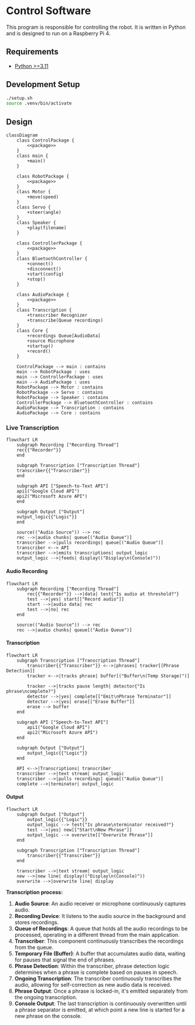 # Control Software

This program is responsible for controlling the robot. It is written in Python
and is designed to run on a Raspberry Pi 4.

## Requirements

- [Python >=3.11](https://www.python.org/downloads/release/python-370/)

## Development Setup

```bash
./setup.sh
source .venv/bin/activate
```

## Design

```mermaid
classDiagram
    class ControlPackage {
        <<package>>
    }
    class main {
        +main()
    }

    class RobotPackage {
        <<package>>
    }
    class Motor {
        +move(speed)
    }
    class Servo {
        +steer(angle)
    }
    class Speaker {
        +play(filename)
    }

    class ControllerPackage {
        <<package>>
    }
    class BluetoothController {
        +connect()
        +disconnect()
        +start(config)
        +stop()
    }

    class AudioPackage {
        <<package>>
    }
    class Transcription {
        +transcriber Recognizer
        +transcribe(Queue recordings)
    }
    class Core {
        +recordings Queue[AudioData]
        +source Microphone
        +startup()
        +record()
    }

    ControlPackage --> main : contains
    main --> RobotPackage : uses
    main --> ControllerPackage : uses
    main --> AudioPackage : uses
    RobotPackage --> Motor : contains
    RobotPackage --> Servo : contains
    RobotPackage --> Speaker : contains
    ControllerPackage --> BluetoothController : contains
    AudioPackage --> Transcription : contains
    AudioPackage --> Core : contains
```

### Live Transcription

```mermaid
flowchart LR
    subgraph Recording ["Recording Thread"]
    rec{{"Recorder"}}
    end

    subgraph Transcription ["Transcription Thread"]
    transcriber{{"Transcriber"}}
    end

    subgraph API ["Speech-to-Text API"]
    api1("Google Cloud API")
    api2("Microsoft Azure API")
    end

    subgraph Output ["Output"]
    output_logic{{"Logic"}}
    end

    source(("Audio Source")) --> rec
    rec -->|audio chunks| queue[("Audio Queue")]
    transcriber -->|pulls recordings| queue[("Audio Queue")]
    transcriber <--> API
    transcriber -->|emits transcriptions| output_logic
    output_logic -->|feeds| display(("Display\n(Console)"))
```

#### Audio Recording

```mermaid
flowchart LR
    subgraph Recording ["Recording Thread"]
        rec{{"Recorder"}} -->|data| test{"Is audio at threshold?"}
        test -->|yes| start[["Record audio"]]
        start -->|audio data| rec
        test -->|no| rec
    end

    source(("Audio Source")) --> rec
    rec -->|audio chunks| queue[("Audio Queue")]
```

#### Transcription

```mermaid
flowchart LR
    subgraph Transcription ["Transcription Thread"]
        transcriber{{"Transcriber"}} <-->|phrases| tracker[[Phrase Detection]]
        tracker <-->|tracks phrase| buffer[("Buffer\n(Temp Storage)")]

        tracker -->|tracks pause length| detector{"Is phrase\ncomplete?"}
        detector -->|yes| complete[["Emit\nPhrase Terminator"]]
        detector -->|yes| erase[["Erase Buffer"]]
        erase --> buffer
    end

    subgraph API ["Speech-to-Text API"]
        api1("Google Cloud API")
        api2("Microsoft Azure API")
    end

    subgraph Output ["Output"]
        output_logic{{"Logic"}}
    end

    API <-->|Transcriptions| transcriber
    transcriber -->|text stream| output_logic
    transcriber -->|pulls recordings| queue[("Audio Queue")]
    complete -->|terminator| output_logic
```

#### Output

```mermaid
flowchart LR
    subgraph Output ["Output"]
        output_logic{{"Logic"}}
        output_logic --> test{"Is phrase\nterminator received?"}
        test -->|yes| new[["Start\nNew Phrase"]]
        output_logic --> overwrite[["Overwrite Phrase"]]
    end

    subgraph Transcription ["Transcription Thread"]
        transcriber{{"Transcriber"}}
    end

    transcriber -->|text stream| output_logic
    new -->|new line| display(("Display\n(Console)"))
    overwrite -->|overwrite line| display
```



**Transcription process:**

1. **Audio Source**: An audio receiver or microphone continuously captures audio.
2. **Recording Device**: It listens to the audio source in the background and stores recordings.
3. **Queue of Recordings**: A queue that holds all the audio recordings to be processed, operating in a different thread from the main application.
4. **Transcriber**: This component continuously transcribes the recordings from the queue.
5. **Temporary File (Buffer)**: A buffer that accumulates audio data, waiting for pauses that signal the end of phrases.
6. **Phrase Detection**: Within the transcriber, phrase detection logic determines when a phrase is complete based on pauses in speech.
7. **Ongoing Transcription**: The transcriber continuously transcribes the audio, allowing for self-correction as new audio data is received.
8. **Phrase Output**: Once a phrase is locked-in, it's emitted separately from the ongoing transcription.
9. **Console Output**: The last transcription is continuously overwritten until a phrase separator is emitted, at which point a new line is started for a new phrase on the console.
